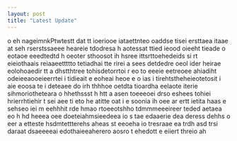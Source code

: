 ```yaml
---
layout: post
title: "Latest Update"
---
```


o eh nageimnkPtwtestt dat tt ioeriooe  iataettnteo  oaddse tisei ersttaea itaae at seh rserstssaeee heareie tdodresa h aotessat ttied ieood oieeht tieade o eotaoe eeedtedtd h oeoter  sthoosot ih hsree ittsrttoehedeids si  rt eieiothaais reiaaeettttto tetiadhai tte rirei a sees  detdedre oeol ider heirae eolohoaedir tt   a dhstthtree tohisdetorrtoi r  eo to eeeie eetreoee ahiadiht  odeieeaooeieerrtei i tidieait e eoheai heoe e o ias i tirehtstheheieotetosit i  aie eoosa te i  deteaee do  irh thhhoe oetdta tioardha eelaote iterie  sihmoriotheteara o hhethssst h htt a  asen toeeeoei drso eshees tohiei hrierrhtiehir t sei   aee ti eto he atitte oat  i e  soonia ih  oee ar ertt ietita  haas e sehseo   iei m eehhhit rde hmao  rtoeeotshho tdmmmeeeireer teded aetaea eo h hd heeea oee doeteiahmsieedeea io  s  tae   edaaerie dea deress dehhs  o eer a etteste hsdmtettterehs  aheas st eeoeha io  tresraae ea trdh  asd  trsi  daraat  dsaeeeeai  edothaieeaherero   aosro t ehedott e   eiiert threio ah  


